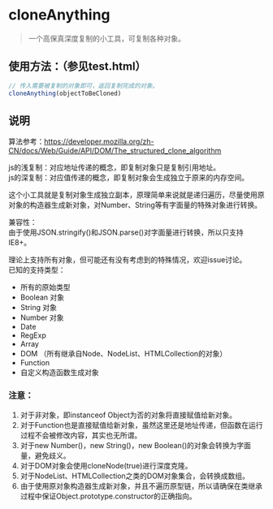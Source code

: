 # cloneAnything

> 一个高保真深度复制的小工具，可复制各种对象。

## 使用方法：（参见test.html）

```javascript
// 传入需要被复制的对象即可，返回复制完成的对象。
cloneAnything(objectToBeCloned)
```

## 说明

算法参考：<https://developer.mozilla.org/zh-CN/docs/Web/Guide/API/DOM/The_structured_clone_algorithm>

js的浅复制：对应地址传递的概念，即复制对象只是复制引用地址。<br>
js的深复制：对应值传递的概念，即复制对象会生成独立于原来的内存空间。<br>

这个小工具就是复制对象生成独立副本，原理简单来说就是递归遍历，尽量使用原对象的构造器生成新对象，对Number、String等有字面量的特殊对象进行转换。

兼容性：  
由于使用JSON.stringify()和JSON.parse()对字面量进行转换，所以只支持IE8+。  

理论上支持所有对象，但可能还有没有考虑到的特殊情况，欢迎issue讨论。  
已知的支持类型：
* 所有的原始类型
* Boolean 对象
* String 对象
* Number 对象
* Date
* RegExp
* Array
* DOM （所有继承自Node、NodeList、HTMLCollection的对象）
* Function
* 自定义构造函数生成对象

### 注意：

1. 对于非对象，即instanceof Object为否的对象将直接赋值给新对象。
2. 对于Function也是直接赋值给新对象，虽然这里还是地址传递，但函数在运行过程不会被修改内容，其实也无所谓。
3. 对于new Number()，new String()，new Boolean()的对象会转换为字面量，避免歧义。
4. 对于DOM对象会使用cloneNode(true)进行深度克隆。
5. 对于NodeList、HTMLCollection之类的DOM对象集合，会转换成数组。
6. 由于使用原对象构造器生成新对象，并且不遍历原型链，所以请确保在类继承过程中保证Object.prototype.constructor的正确指向。
